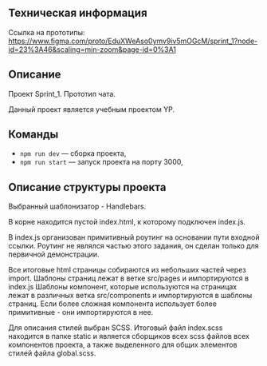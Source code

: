 ## Техническая информация

Ссылка на прототипы: 
https://www.figma.com/proto/EduXWeAso0ymv9iv5mOGcM/sprint_1?node-id=23%3A46&scaling=min-zoom&page-id=0%3A1

## Описание  

Проект Sprint_1. Прототип чата.

Данный проект является учебным проектом YP.

## Команды

- `npm run dev` — сборка проекта,
- `npm run start` — запуск проекта на порту 3000,

## Описание структуры проекта

Выбранный шаблонизатор - Handlebars.

В корне находится пустой index.html, к которому подключен index.js.

В index.js организован примитивный роутинг на основании пути входной ссылки.
Роутинг не являлся частью этого задания, он сделан только для первичной демонстрации.

Все итоговые html страницы собираются из небольших частей через import.
Шаблоны страниц лежат в ветке src/pages и импортируются в index.js
Шаблоны компонент, которые используются на страницах лежат в различных ветка src/components и 
импортируются в шаблоны страниц. Если более сложная компонента использует более примитивные - они импортируются в нее.

Для описания стилей выбран SCSS. Итоговый файл index.scss находится в папке static и является сборщиков всех scss файлов
всех компонентов проекта, а также выделенного для общих элементов стилей файла global.scss.



